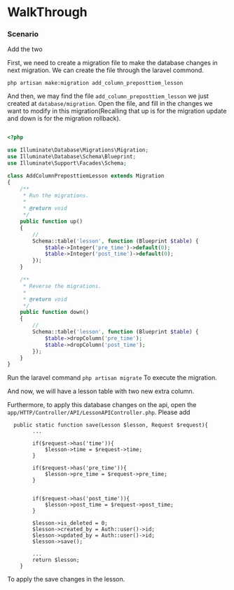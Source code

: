 # WalkThrough

### Scenario
Add the two 

First, we need to create a migration file to make the database changes in next migration. We can create the file through the laravel commond.

``` php artisan make:migration add_column_preposttiem_lesson ```

And then, we may find the file ``` add_column_preposttiem_lesson ``` we just created at ``` database/migration ```. Open the file, and fill in the changes we want to modify in this migration(Recalling that up is for the migration update and down is for the migration rollback).

``` php

<?php

use Illuminate\Database\Migrations\Migration;
use Illuminate\Database\Schema\Blueprint;
use Illuminate\Support\Facades\Schema;

class AddColumnPreposttiemLesson extends Migration
{
    /**
     * Run the migrations.
     *
     * @return void
     */
    public function up()
    {
        //
        Schema::table('lesson', function (Blueprint $table) {
            $table->Integer('pre_time')->default(0);
            $table->Integer('post_time')->default(0);
        });
    }

    /**
     * Reverse the migrations.
     *
     * @return void
     */
    public function down()
    {
        //
        Schema::table('lesson', function (Blueprint $table) {
            $table->dropColumn('pre_time');
            $table->dropColumn('post_time');
        });
    }
}

```

Run the laravel command  ``` php artisan migrate ``` To execute the migration.

And now, we will have a lesson table with two new extra column.

Furthermore, to apply this database changes on the api, open the ```app/HTTP/Controller/API/LessonAPIController.php```. Please add 
```
  public static function save(Lesson $lesson, Request $request){
        ...

        if($request->has('time')){
            $lesson->time = $request->time;
        }

        if($request->has('pre_time')){
            $lesson->pre_time = $request->pre_time;
        }


        if($request->has('post_time')){
            $lesson->post_time = $request->post_time;
        }

        $lesson->is_deleted = 0;
        $lesson->created_by = Auth::user()->id;
        $lesson->updated_by = Auth::user()->id;
        $lesson->save();
        
        ...
        return $lesson;
    }
```

To apply the save changes in the lesson.